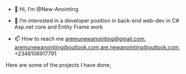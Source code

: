 - 👋 Hi, I’m @New-Anointing
- 👀 I’m interested in a developer position in back-end web-dev in C# Asp.net core and Entity Frame work
 
- 📫 How to reach me aremunewanointing@gmail.com, aremunewanointing@outlook.com,are.newanointing@outlook.com, +2348106917791

<!---
New-Anointing/New-Anointing is a ✨ special ✨ repository because its `README.md` (this file) appears on your GitHub profile.
You can click the Preview link to take a look at your changes.
--->
 Here are some of the projects I have done;
 
 
 
